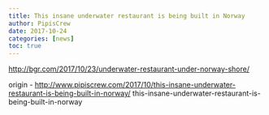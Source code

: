 ```yaml
---
title: This insane underwater restaurant is being built in Norway
author: PipisCrew
date: 2017-10-24
categories: [news]
toc: true
---
```


http://bgr.com/2017/10/23/underwater-restaurant-under-norway-shore/

origin - http://www.pipiscrew.com/2017/10/this-insane-underwater-restaurant-is-being-built-in-norway/ this-insane-underwater-restaurant-is-being-built-in-norway